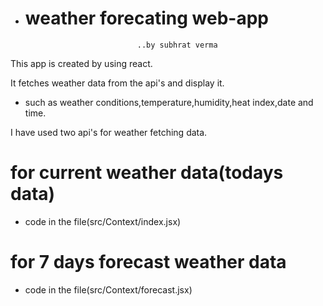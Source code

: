 - # weather forecating web-app
                               ..by subhrat verma


This app is created by using react.

It fetches weather data from the api's and display it.
- such as weather conditions,temperature,humidity,heat index,date and time.

I have used two api's for weather fetching data.

 # for current weather data(todays data) 
- code in the file(src/Context/index.jsx) 

 # for 7 days forecast weather data 
- code in the file(src/Context/forecast.jsx) 


